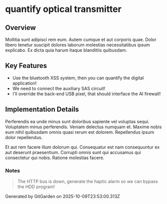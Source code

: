 # quantify optical transmitter

## Overview
Mollitia sunt adipisci rem eum. Autem cumque et aut corporis quae. Dolor libero tenetur suscipit dolores laborum molestias necessitatibus ipsum explicabo. Ex dicta quia harum itaque blanditiis quibusdam.

## Key Features
- Use the bluetooth XSS system, then you can quantify the digital application!
- We need to connect the auxiliary SAS circuit!
- I'll override the back-end USB pixel, that should interface the AI firewall!

## Implementation Details
Perferendis ea unde minus sunt doloribus sapiente vel voluptas sequi. Voluptatem minus perferendis. Veniam delectus numquam et. Maxime nobis eum nihil quibusdam omnis quasi rerum est dolorem. Repellendus ipsum dolor repellendus.
 Et aut rem facere illum dolorum qui. Consequatur est nam consequuntur ex aut deserunt praesentium. Corrupti omnis sunt qui accusamus qui consectetur qui nobis. Ratione molestias facere.

### Notes
> The HTTP bus is down, generate the haptic alarm so we can bypass the HDD program!

Generated by GitGarden on 2025-10-09T23:53:00.313Z